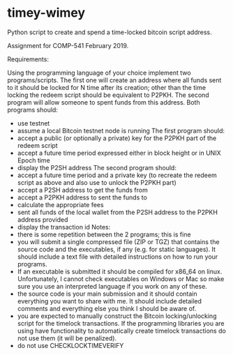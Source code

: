 # timey-wimey
Python script to create and spend a time-locked bitcoin script address.

Assignment for COMP-541 February 2019.

Requirements:

Using the programming language of your choice implement two programs/scripts. The first one will create an address where all funds sent to it should be locked for N time after its creation; other than the time locking the redeem script should be equivalent to P2PKH. The second program will allow someone to spent funds from this address.
Both programs should:
- use testnet 
- assume a local Bitcoin testnet node is running
The first program should:
- accept a public (or optionally a private) key for the P2PKH part of the redeem script
- accept a future time period expressed either in block height or in UNIX Epoch time
- display the P2SH address
The second program should:
- accept a future time period and a private key (to recreate the redeem script as above and also use to unlock the P2PKH part)
- accept a P2SH address to get the funds from
- accept a P2PKH address to sent the funds to
- calculate the appropriate fees
- sent all funds of the local wallet from the P2SH address to the P2PKH address provided
- display the transaction id
Notes:
- there is some repetition between the 2 programs; this is fine
- you will submit a single compressed file (ZIP or TGZ) that contains the source code and the executables, if any (e.g. for static languages). It should include a text file with detailed instructions on how to run your programs.
- If an executable is submitted it should be compiled for x86_64 on linux. Unfortunately, I cannot check executables on Windows or Mac so make sure you use an interpreted language if you work on any of these.
- the source code is your main submission and it should contain everything you want to share with me. It should include detailed comments and everything else you think I should be aware of.
- you are expected to manually construct the Bitcoin locking/unlocking script for the timelock transactions. If the programming libraries you are using have functionality to automatically create timelock transactions do not use them (it will be penalized).
- do not use CHECKLOCKTIMEVERIFY

